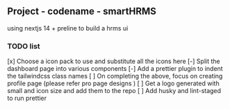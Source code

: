 ## Project - codename - smartHRMS

using nextjs 14 + preline to build a hrms ui

### TODO list

[x] Choose a icon pack to use and substitute all the icons here
[-] Split the dashboard page into various components
[-] Add a prettier plugin to indent the tailwindcss class names 
[ ] On completing the above, focus on creating profile page (please refer pro page designs )
[ ] Get a logo generated with small and icon size and add them to the repo
[ ] Add husky and lint-staged to run prettier
